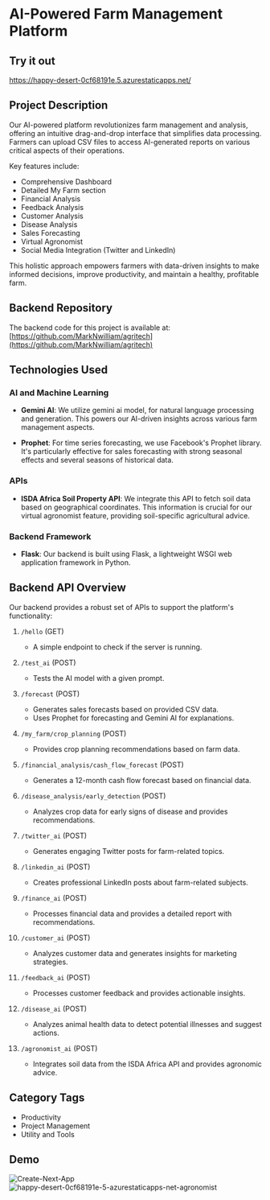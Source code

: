 # AI-Powered Farm Management Platform

## Try it out

https://happy-desert-0cf68191e.5.azurestaticapps.net/

## Project Description

Our AI-powered platform revolutionizes farm management and analysis, offering an intuitive drag-and-drop interface that simplifies data processing. Farmers can upload CSV files to access AI-generated reports on various critical aspects of their operations.

Key features include:
- Comprehensive Dashboard
- Detailed My Farm section
- Financial Analysis
- Feedback Analysis
- Customer Analysis
- Disease Analysis
- Sales Forecasting
- Virtual Agronomist
- Social Media Integration (Twitter and LinkedIn)

This holistic approach empowers farmers with data-driven insights to make informed decisions, improve productivity, and maintain a healthy, profitable farm.

## Backend Repository

The backend code for this project is available at:
[https://github.com/MarkNwilliam/agritech](https://github.com/MarkNwilliam/agritech)

## Technologies Used

### AI and Machine Learning

- **Gemini AI**: We utilize gemini ai model, for natural language processing and generation. This powers our AI-driven insights across various farm management aspects.

- **Prophet**: For time series forecasting, we use Facebook's Prophet library. It's particularly effective for sales forecasting with strong seasonal effects and several seasons of historical data.

### APIs

- **ISDA Africa Soil Property API**: We integrate this API to fetch soil data based on geographical coordinates. This information is crucial for our virtual agronomist feature, providing soil-specific agricultural advice.

### Backend Framework

- **Flask**: Our backend is built using Flask, a lightweight WSGI web application framework in Python.

## Backend API Overview

Our backend provides a robust set of APIs to support the platform's functionality:

1. `/hello` (GET)
   - A simple endpoint to check if the server is running.

2. `/test_ai` (POST)
   - Tests the AI model with a given prompt.

3. `/forecast` (POST)
   - Generates sales forecasts based on provided CSV data.
   - Uses Prophet for forecasting and Gemini AI for explanations.

4. `/my_farm/crop_planning` (POST)
   - Provides crop planning recommendations based on farm data.

5. `/financial_analysis/cash_flow_forecast` (POST)
   - Generates a 12-month cash flow forecast based on financial data.

6. `/disease_analysis/early_detection` (POST)
   - Analyzes crop data for early signs of disease and provides recommendations.

7. `/twitter_ai` (POST)
   - Generates engaging Twitter posts for farm-related topics.

8. `/linkedin_ai` (POST)
   - Creates professional LinkedIn posts about farm-related subjects.

9. `/finance_ai` (POST)
   - Processes financial data and provides a detailed report with recommendations.

10. `/customer_ai` (POST)
    - Analyzes customer data and generates insights for marketing strategies.

11. `/feedback_ai` (POST)
    - Processes customer feedback and provides actionable insights.

12. `/disease_ai` (POST)
    - Analyzes animal health data to detect potential illnesses and suggest actions.

13. `/agronomist_ai` (POST)
    - Integrates soil data from the ISDA Africa API and provides agronomic advice.

## Category Tags
- Productivity
- Project Management
- Utility and Tools

## Demo

![Create-Next-App](https://github.com/user-attachments/assets/c3d2db91-313f-484e-97a5-0fabccbb41c1)
![happy-desert-0cf68191e-5-azurestaticapps-net-agronomist](https://github.com/user-attachments/assets/f7d9361e-4152-4419-9547-18a883bbf219)



